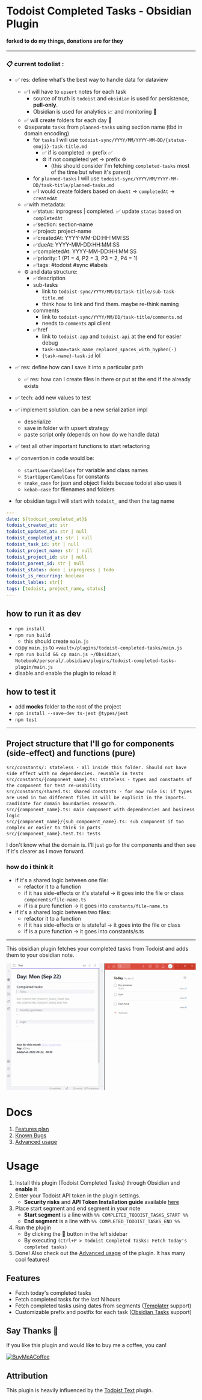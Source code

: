 # Todoist Completed Tasks - Obsidian Plugin
#### forked to do my things, donations are for they

---

### 📋 current todolist :
- ✅ res: define what's the best way to handle data for dataview
    - ✅I will have to `upsert` notes for each task
		- source of truth is `todoist` and `obsidian` is used for persistence, **pull-only**. 
        - Obsidian is used for analytics 📈 and monitoring 👀
    - ✅ will create folders for each day 📅
    - ⚙separate `tasks` from `planned-tasks` using section name (tbd in domain encoding)
        - for `tasks` I will use `todoist-sync/YYYY/MM/YYYY-MM-DD/{status-emoji}-task-title.md`
            - ✅ if is completed -> prefix ✅
            - ⚙️ if not completed yet -> prefix ⚙️ 
                - (this should consider I'm fetching `completed-tasks` most of the time but when it's parent)
        - for `planned-tasks` I will use `todoist-sync/YYYY/MM/YYYY-MM-DD/task-title/planned-tasks.md`
        - ✅I would create folders based on `dueAt` -> `completedAt` -> `createdAt` 
    - ✅with metadata:
        - ✅status: inprogress | completed. ✅ update `status` based on `completedAt`
        - ✅section: section-name
        - ✅project: project-name
        - ✅createdAt: YYYY-MM-DD:HH:MM:SS
        - ✅dueAt: YYYY-MM-DD:HH:MM:SS
        - ✅completedAt: YYYY-MM-DD:HH:MM:SS
        - ✅priority: 1 (P1 = 4, P2 = 3, P3 = 2, P4 = 1)
        - ✅tags: #todoist #sync #labels
    - ⚙️ and data structure:
        - ✅description
        - sub-tasks
            - link to `todoist-sync/YYYY/MM/DD/task-title/sub-task-title.md`
            - think how to link and find them. maybe re-think naming
        - comments
            - link to `todoist-sync/YYYY/MM/DD/task-title/comments.md`
            - needs to `comments` api client
        - ✅href
            - link to `todoist-app` and `todoist-api` at the end for easier debug
            - `task-name=task_name_replaced_spaces_with_hyphen(-)`
			- `{task-name}-task-id` lol
- ✅ res: define how can I save it into a particular path
    - ✅ res: how can I create files in there or put at the end if the already exists
-  ✅ tech: add new values to test
-  ✅ implement solution. can be a new serialization impl
    - deserialize
    - save in folder with upsert strategy
    - paste script only (depends on how do we handle data) 
- ✅ test all other important functions to start refactoring
- ✅ convention in code would be: 
    - `startLowerCamelCase` for variable and class names
    - `StartUpperCamelCase` for constants
    - `snake_case` for json and object fields becase todoist also uses it
    - `kebab-case` for filenames and folders

- for obsidian tags I will start with `todoist_` and then the tag name
```yaml
---
date: ${todoist_completed_at}$
todoist_created_at: str
todoist_updated_at: str | null
todoist_completed_at: str | null
todoist_task_id: str | null
todoist_project_name: str | null
todoist_project_id: str | null
todoist_parent_id: str | null
todoist_status: done | inprogress | todo
todoist_is_recurring: boolean
todoist_lables: str[]
tags: [todoist, project_name, status]
---
```

## how to run it as dev
-  `npm install`
-  `npm run build`
    - this should create `main.js` 
- copy `main.js` to `<vault>/plugins/todoist-completed-tasks/main.js`
- `npm run build && cp main.js ~/Obsidian\ Notebook/personal/.obsidian/plugins/todoist-completed-tasks-plugin/main.js`
- disable and enable the plugin to reload it

## how to test it
- add __mocks__ folder to the root of the project
- `npm install --save-dev ts-jest @types/jest`
- `npm test`

---

## Project structure that I'll go for components (side-effect) and functions (pure)
```
src/constants/: stateless - all inside this folder. Should not have side effect with no dependencies. reusable in tests
src/constants/{component_name}.ts: stateless - types and constants of the component for test re-usability
src/constants/shared.ts: shared constants - for now rule is: if types are used in two different files it will be explicit in the imports. candidate for domain boundaries research. 
src/{component_name}.ts: main component with dependencies and business logic
src/{component_name}/{sub_component_name}.ts: sub component if too complex or easier to think in parts
src/{component_name}.test.ts: tests
```

I don't know what the domain is. I'll just go for the components and then see if it's clearer as I move forward.
### how do i think it
- if it's a shared logic between one file:
    - refactor it to a function
    - if it has side-effects or it's stateful -> it goes into the file or class `components/file-name.ts`
    - if is a pure function -> it goes into `constants/file-name.ts`
- if it's a shared logic between two files:
    - refactor it to a function
    - if it has side-effects or is stateful -> it goes into the file or class
    - if is a pure function -> it goes into constants/s.ts

---

This obsidian plugin fetches your completed tasks from Todoist and adds them to your obsidian note.

![demo](https://raw.githubusercontent.com/Ledaryy/obsidian-todoist-completed-tasks/master/static/gif/plugin_preview_v1.2.0.gif)

# Docs

1. [Features plan](https://github.com/Ledaryy/obsidian-todoist-completed-tasks/blob/master/docs/FEATURES.md)
2. [Known Bugs](https://github.com/Ledaryy/obsidian-todoist-completed-tasks/blob/master/docs/KNOWN_BUGS.md)
3. [Advanced usage](https://github.com/Ledaryy/obsidian-todoist-completed-tasks/blob/master/docs/ADVANCED.md)

# Usage

1. Install this plugin (Todoist Completed Tasks) through Obsidian and **enable** it
2. Enter your Todoist API token in the plugin settings.
    - **Security risks** and **API Token Installation guide** available [here](https://github.com/Ledaryy/obsidian-todoist-completed-tasks/blob/master/docs/API_KEY_INSTALLATION.md)
3. Place start segment and end segment in your note
    - **Start segment** is a line with `%% COMPLETED_TODOIST_TASKS_START %%`
    - **End segment** is a line with `%% COMPLETED_TODOIST_TASKS_END %%`
4. Run the plugin
    - By clicking the 🔄 button in the left sidebar
    - By executing `(Ctrl+P > Todoist Completed Tasks: Fetch today's completed tasks)`
5. Done! Also check out the [Advanced usage](https://github.com/Ledaryy/obsidian-todoist-completed-tasks/blob/master/docs/ADVANCED.md) of the plugin. It has many cool features!

## Features

-   Fetch today's completed tasks
-   Fetch completed tasks for the last N hours
-   Fetch completed tasks using dates from segments ([Templater](https://github.com/SilentVoid13/Templater) support)
-   Customizable prefix and postfix for each task ([Obsidian Tasks](https://github.com/obsidian-tasks-group/obsidian-tasks) support)

## Say Thanks 🙏

If you like this plugin and would like to buy me a coffee, you can!

[<img src="https://cdn.buymeacoffee.com/buttons/v2/default-violet.png" alt="BuyMeACoffee" width="100">](https://www.buymeacoffee.com/ledaryy)

## Attribution

This plugin is heavily influenced by the [Todoist Text](https://github.com/wesmoncrief/obsidian-todoist-text) plugin.

